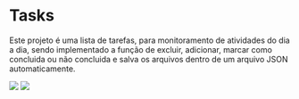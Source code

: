 <h1>Tasks</h1>

<p>Este projeto é uma lista de tarefas, para monitoramento de atividades do dia a dia, sendo implementado a função de excluir, adicionar, marcar como concluida ou não concluida e salva os arquivos dentro de um arquivo JSON automaticamente.</p>

<img src="https://github.com/lulucasalves/tasks-project/blob/main/.github/img-1.png">
<img src="https://github.com/lulucasalves/tasks-project/blob/main/.github/img-2.png">
